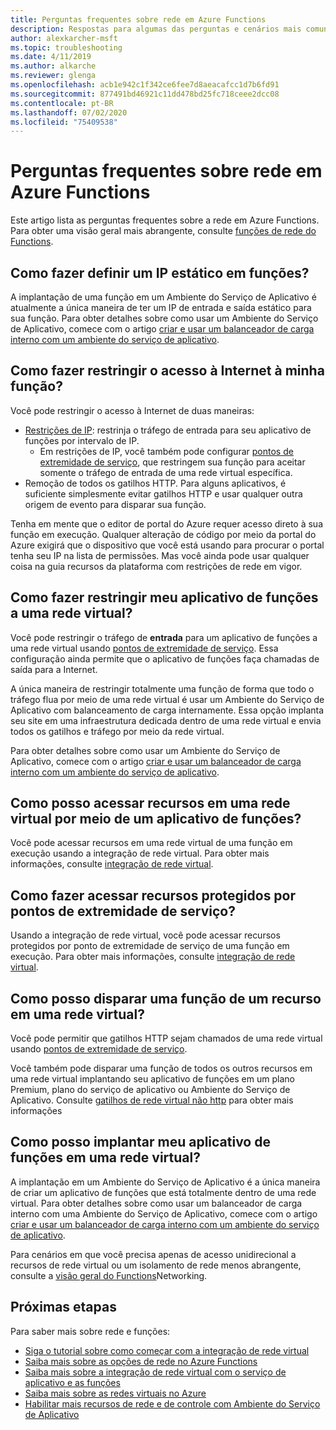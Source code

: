 ```yaml
---
title: Perguntas frequentes sobre rede em Azure Functions
description: Respostas para algumas das perguntas e cenários mais comuns de rede com Azure Functions.
author: alexkarcher-msft
ms.topic: troubleshooting
ms.date: 4/11/2019
ms.author: alkarche
ms.reviewer: glenga
ms.openlocfilehash: acb1e942c1f342ce6fee7d8aeacafcc1d7b6fd91
ms.sourcegitcommit: 877491bd46921c11dd478bd25fc718ceee2dcc08
ms.contentlocale: pt-BR
ms.lasthandoff: 07/02/2020
ms.locfileid: "75409538"
---
```

# <a name="frequently-asked-questions-about-networking-in-azure-functions"></a>Perguntas frequentes sobre rede em Azure Functions

Este artigo lista as perguntas frequentes sobre a rede em Azure Functions. Para obter uma visão geral mais abrangente, consulte [funções de rede do Functions](functions-networking-options.md).

## <a name="how-do-i-set-a-static-ip-in-functions"></a>Como fazer definir um IP estático em funções?

A implantação de uma função em um Ambiente do Serviço de Aplicativo é atualmente a única maneira de ter um IP de entrada e saída estático para sua função. Para obter detalhes sobre como usar um Ambiente do Serviço de Aplicativo, comece com o artigo [criar e usar um balanceador de carga interno com um ambiente do serviço de aplicativo](../app-service/environment/create-ilb-ase.md).

## <a name="how-do-i-restrict-internet-access-to-my-function"></a>Como fazer restringir o acesso à Internet à minha função?

Você pode restringir o acesso à Internet de duas maneiras:

* [Restrições de IP](../app-service/app-service-ip-restrictions.md): restrinja o tráfego de entrada para seu aplicativo de funções por intervalo de IP.
    * Em restrições de IP, você também pode configurar [pontos de extremidade de serviço](../virtual-network/virtual-network-service-endpoints-overview.md), que restringem sua função para aceitar somente o tráfego de entrada de uma rede virtual específica.
* Remoção de todos os gatilhos HTTP. Para alguns aplicativos, é suficiente simplesmente evitar gatilhos HTTP e usar qualquer outra origem de evento para disparar sua função.

Tenha em mente que o editor de portal do Azure requer acesso direto à sua função em execução. Qualquer alteração de código por meio da portal do Azure exigirá que o dispositivo que você está usando para procurar o portal tenha seu IP na lista de permissões. Mas você ainda pode usar qualquer coisa na guia recursos da plataforma com restrições de rede em vigor.

## <a name="how-do-i-restrict-my-function-app-to-a-virtual-network"></a>Como fazer restringir meu aplicativo de funções a uma rede virtual?

Você pode restringir o tráfego de **entrada** para um aplicativo de funções a uma rede virtual usando [pontos de extremidade de serviço](./functions-networking-options.md#private-site-access). Essa configuração ainda permite que o aplicativo de funções faça chamadas de saída para a Internet.

A única maneira de restringir totalmente uma função de forma que todo o tráfego flua por meio de uma rede virtual é usar um Ambiente do Serviço de Aplicativo com balanceamento de carga internamente. Essa opção implanta seu site em uma infraestrutura dedicada dentro de uma rede virtual e envia todos os gatilhos e tráfego por meio da rede virtual. 

Para obter detalhes sobre como usar um Ambiente do Serviço de Aplicativo, comece com o artigo [criar e usar um balanceador de carga interno com um ambiente do serviço de aplicativo](../app-service/environment/create-ilb-ase.md).

## <a name="how-can-i-access-resources-in-a-virtual-network-from-a-function-app"></a>Como posso acessar recursos em uma rede virtual por meio de um aplicativo de funções?

Você pode acessar recursos em uma rede virtual de uma função em execução usando a integração de rede virtual. Para obter mais informações, consulte [integração de rede virtual](functions-networking-options.md#virtual-network-integration).

## <a name="how-do-i-access-resources-protected-by-service-endpoints"></a>Como fazer acessar recursos protegidos por pontos de extremidade de serviço?

Usando a integração de rede virtual, você pode acessar recursos protegidos por ponto de extremidade de serviço de uma função em execução. Para obter mais informações, consulte [integração de rede virtual](functions-networking-options.md#virtual-network-integration).

## <a name="how-can-i-trigger-a-function-from-a-resource-in-a-virtual-network"></a>Como posso disparar uma função de um recurso em uma rede virtual?

Você pode permitir que gatilhos HTTP sejam chamados de uma rede virtual usando [pontos de extremidade de serviço](./functions-networking-options.md#private-site-access). 

Você também pode disparar uma função de todos os outros recursos em uma rede virtual implantando seu aplicativo de funções em um plano Premium, plano do serviço de aplicativo ou Ambiente do Serviço de Aplicativo. Consulte [gatilhos de rede virtual não http](./functions-networking-options.md#virtual-network-triggers-non-http) para obter mais informações

## <a name="how-can-i-deploy-my-function-app-in-a-virtual-network"></a>Como posso implantar meu aplicativo de funções em uma rede virtual?

A implantação em um Ambiente do Serviço de Aplicativo é a única maneira de criar um aplicativo de funções que está totalmente dentro de uma rede virtual. Para obter detalhes sobre como usar um balanceador de carga interno com uma Ambiente do Serviço de Aplicativo, comece com o artigo [criar e usar um balanceador de carga interno com um ambiente do serviço de aplicativo](https://docs.microsoft.com/azure/app-service/environment/create-ilb-ase).

Para cenários em que você precisa apenas de acesso unidirecional a recursos de rede virtual ou um isolamento de rede menos abrangente, consulte a [visão geral do Functions](functions-networking-options.md)Networking.

## <a name="next-steps"></a>Próximas etapas

Para saber mais sobre rede e funções: 

* [Siga o tutorial sobre como começar com a integração de rede virtual](./functions-create-vnet.md)
* [Saiba mais sobre as opções de rede no Azure Functions](./functions-networking-options.md)
* [Saiba mais sobre a integração de rede virtual com o serviço de aplicativo e as funções](../app-service/web-sites-integrate-with-vnet.md)
* [Saiba mais sobre as redes virtuais no Azure](../virtual-network/virtual-networks-overview.md)
* [Habilitar mais recursos de rede e de controle com Ambiente do Serviço de Aplicativo](../app-service/environment/intro.md)
